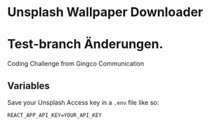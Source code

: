 # Unsplash Wallpaper Downloader

# Test-branch Änderungen.

Coding Challenge from Gingco Communication

## Variables

Save your Unsplash Access key in a ```.env``` file like so:

```
REACT_APP_API_KEY=YOUR_API_KEY
```

